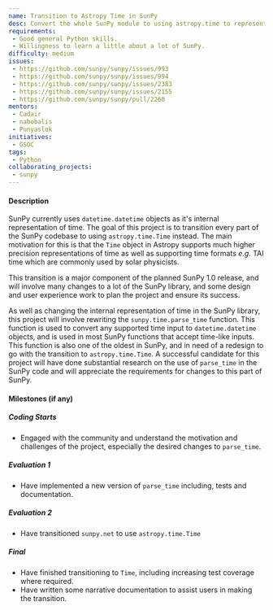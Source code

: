 ```yaml
---
name: Transition to Astropy Time in SunPy
desc: Convert the whole SunPy module to using astropy.time to represent time.
requirements:
 - Good general Python skills.
 - Willingness to learn a little about a lot of SunPy.
difficulty: medium
issues:
 - https://github.com/sunpy/sunpy/issues/993
 - https://github.com/sunpy/sunpy/issues/994
 - https://github.com/sunpy/sunpy/issues/2383
 - https://github.com/sunpy/sunpy/issues/2155
 - https://github.com/sunpy/sunpy/pull/2260
mentors:
 - Cadair
 - nabobalis
 - Punyaslok
initiatives:
 - GSOC
tags:
 - Python
collaborating_projects:
 - sunpy
---
```


#### Description

SunPy currently uses `datetime.datetime` objects as it's internal representation
of time. The goal of this project is to transition every part of the SunPy
codebase to using `astropy.time.Time` instead. The main motivation for this is
that the `Time` object in Astropy supports much higher precision representations
of time as well as supporting time formats *e.g.* TAI time which are commonly
used by solar physicists.

This transition is a major component of the planned SunPy 1.0 release, and will
involve many changes to a lot of the SunPy library, and some design and user
experience work to plan the project and ensure its success.

As well as changing the internal representation of time in the SunPy library,
this project will involve rewriting the `sunpy.time.parse_time` function. This
function is used to convert any supported time input to `datetime.datetime`
objects, and is used in most SunPy functions that accept time-like inputs. This
function is also one of the oldest in SunPy, and in need of a redesign to go
with the transition to `astropy.time.Time`. A successful candidate for this
project will have done substantial research on the use of `parse_time` in the
SunPy code and will appreciate the requirements for changes to this part of
SunPy.


#### Milestones (if any)

##### Coding Starts

* Engaged with the community and understand the motivation and challenges of the project, especially the desired changes to `parse_time`.

##### Evaluation 1

* Have implemented a new version of `parse_time` including, tests and documentation.

##### Evaluation 2

* Have transitioned `sunpy.net` to use `astropy.time.Time`

##### Final

* Have finished transitioning to `Time`, including increasing test coverage where required.
* Have written some narrative documentation to assist users in making the transition.
